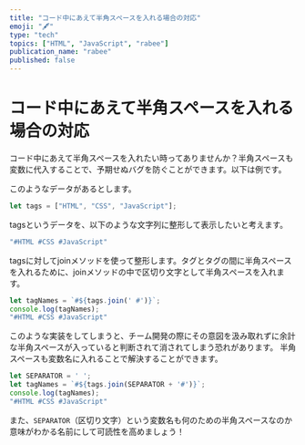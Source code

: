 ```yaml
---
title: "コード中にあえて半角スペースを入れる場合の対応"
emoji: "🖋"
type: "tech"
topics: ["HTML", "JavaScript", "rabee"]
publication_name: "rabee"
published: false
---
```


# コード中にあえて半角スペースを入れる場合の対応

コード中にあえて半角スペースを入れたい時ってありませんか？半角スペースも変数に代入することで、予期せぬバグを防ぐことができます。以下は例です。

このようなデータがあるとします。

```js
let tags = ["HTML", "CSS", "JavaScript"];
```

tagsというデータを、以下のような文字列に整形して表示したいと考えます。
``` js
"#HTML #CSS #JavaScript"
```

tagsに対してjoinメソッドを使って整形します。タグとタグの間に半角スペースを入れるために、joinメソッドの中で区切り文字として半角スペースを入れます。

```js
let tagNames = `#${tags.join(' #')}`;
console.log(tagNames);
"#HTML #CSS #JavaScript"
```

このような実装をしてしまうと、チーム開発の際にその意図を汲み取れずに余計な半角スペースが入っていると判断されて消されてしまう恐れがあります。
半角スペースも変数名に入れることで解決することができます。
```js
let SEPARATOR = ' ';
let tagNames = `#${tags.join(SEPARATOR + '#')}`;
console.log(tagNames);
"#HTML #CSS #JavaScript"
```

また、`SEPARATOR`（区切り文字）という変数名も何のための半角スペースなのか意味がわかる名前にして可読性を高めましょう！